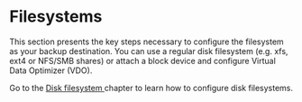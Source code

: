 # Filesystems

This section presents the key steps necessary to configure the filesystem as your backup destination. You can use a regular disk filesystem \(e.g. xfs, ext4  or NFS/SMB shares\) or attach a block device and configure Virtual Data Optimizer \(VDO\).  

Go to the [Disk filesystem ]()chapter to learn how to configure disk filesystems.


